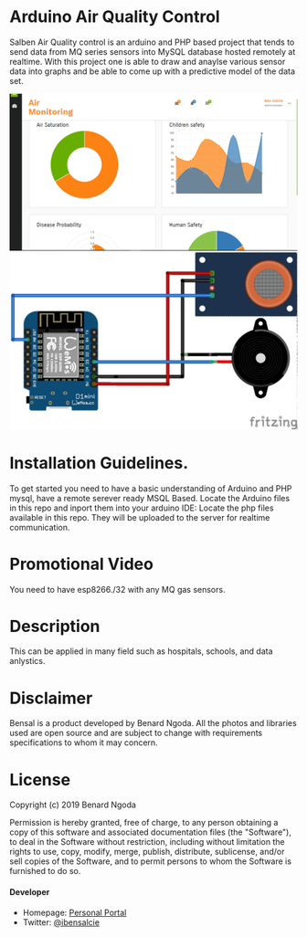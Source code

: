 # Arduino Air Quality Control
Salben Air Quality control is an arduino and PHP based project that tends to send data from MQ series sensors into MySQL database hosted remotely at realtime. With this project one is able to draw and anaylse various sensor data into graphs and be able to come up with a predictive model of the data set.
 <p float="center">
 
  <img src="https://github.com/bensalcie/Arduino-Air-Quality-Control/blob/master/airweb.png" />
  <img src="https://github.com/bensalcie/Arduino-Air-Quality-Control/blob/master/esp.jpg" /> 
  
</p>
  


# Installation Guidelines.
To get started you need to have a basic understanding of Arduino and PHP mysql, have a remote serever ready MSQL Based.
Locate the Arduino files in this repo and inport them into your arduino IDE:
Locate the php files available in this repo. They will be uploaded to the server for realtime communication.


 
 # Promotional Video
 You need to have esp8266./32 with any MQ gas sensors.
 
 

# Description
This can be applied in many field such as hospitals, schools, and data anlystics.


  
 

  
  # Disclaimer
  Bensal is a product developed by Benard Ngoda. All the photos and libraries used are open source and are subject to change with requirements specifications to whom it may concern.
  
  
  # License

Copyright (c) 2019 Benard Ngoda

Permission is hereby granted, free of charge, to any person obtaining a copy
of this software and associated documentation files (the "Software"), to deal
in the Software without restriction, including without limitation the rights
to use, copy, modify, merge, publish, distribute, sublicense, and/or sell
copies of the Software, and to permit persons to whom the Software is
furnished to do so.



#### Developer
* Homepage: [Personal Portal](http://bensalcie.likesyou.org/)
* Twitter: [@ibensalcie](https://twitter.com/ibensalcie )
